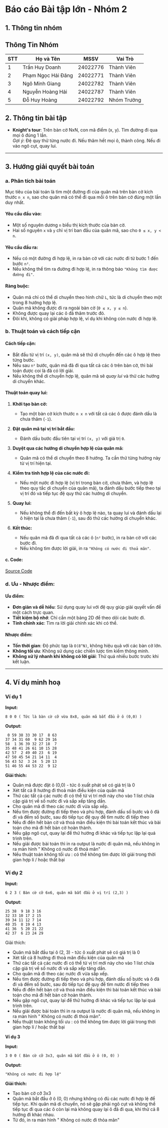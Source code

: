 # Báo cáo Bài tập lớn - Nhóm 2

## 1. Thông tin nhóm

## Thông Tin Nhóm

| STT | Họ và Tên      | MSSV     | Vai Trò         |
|-----|---------------|----------|----------------|
| 1   | Trần Huy Doanh| 24022776 | Thành Viên    | 
| 2   | Phạm Ngọc Hải Đăng | 24022771 | Thành Viên | 
| 3   | Ngô Minh Giang| 24022782 | Thành Viên     | 
| 4   | Nguyễn Hoàng Hải| 24022787 | Thành Viên  | 
| 5   | Đỗ Huy Hoàng  | 24022792 | Nhóm Trưởng      | 

## 2. Thông tin bài tập

- **Knight's tour**: Trên bàn cờ NxN, con mã điểm (x, y). Tìm đường đi qua mọi ô đúng 1 lần.  
  *Gợi ý*: Đệ quy thử từng nước đi. Nếu thăm hết mọi ô, thành công. Nếu đi vào ngõ cụt, quay lui.

---

## 3. Hướng giải quyết bài toán

### a. Phân tích bài toán

Mục tiêu của bài toán là tìm một đường đi của quân mã trên bàn cờ kích thước `n x n`, sao cho quân mã có thể đi qua mỗi ô trên bàn cờ đúng một lần duy nhất.

#### **Yêu cầu đầu vào:**
- Một số nguyên dương `n` biểu thị kích thước của bàn cờ.
- Hai số nguyên `x` và `y` chỉ vị trí ban đầu của quân mã, sao cho `0 ≤ x, y < n`.

#### **Yêu cầu đầu ra:**
- Nếu có một đường đi hợp lệ, in ra bàn cờ với các nước đi từ bước 1 đến bước `n²`.
- Nếu không thể tìm ra đường đi hợp lệ, in ra thông báo `"Không tìm được đường đi"`.

#### **Ràng buộc:**
- Quân mã chỉ có thể di chuyển theo hình chữ `L`, tức là di chuyển theo một trong 8 hướng hợp lệ.
- Quân mã không được đi ra ngoài bàn cờ (`0 ≤ x, y ≤ n`).
- Không được quay lại các ô đã thăm trước đó.
- Đôi khi, không có giải pháp hợp lệ, ví dụ khi không còn nước đi hợp lệ.

### b. Thuật toán và cách tiếp cận

#### **Cách tiếp cận:**
- Bắt đầu từ vị trí `(x, y)`, quân mã sẽ thử di chuyển đến các ô hợp lệ theo từng bước.
- Nếu sau `n²` bước, quân mã đã đi qua tất cả các ô trên bàn cờ, thì bài toán được coi là đã có lời giải.
- Nếu không thể di chuyển hợp lệ, quân mã sẽ *quay lui* và thử các hướng di chuyển khác.

#### **Thuật toán quay lui:**
1. **Khởi tạo bàn cờ:**
   - Tạo một bàn cờ kích thước `n x n` với tất cả các ô được đánh dấu là chưa thăm (`-1`).

2. **Đặt quân mã tại vị trí bắt đầu:**
   - Đánh dấu bước đầu tiên tại vị trí `(x, y)` với giá trị `0`.

3. **Duyệt qua các hướng di chuyển hợp lệ của quân mã:**
   - Quân mã có thể di chuyển theo 8 hướng. Ta cần thử từng hướng này từ vị trí hiện tại.

4. **Kiểm tra tính hợp lệ của các nước đi:**
   - Nếu một nước đi hợp lệ (vị trí trong bàn cờ, chưa thăm, và hợp lệ theo quy tắc di chuyển của quân mã), ta đánh dấu bước tiếp theo tại vị trí đó và tiếp tục đệ quy thử các hướng di chuyển.

5. **Quay lui:**
   - Nếu không thể đi đến bất kỳ ô hợp lệ nào, ta quay lui và đánh dấu lại ô hiện tại là chưa thăm (`-1`), sau đó thử các hướng di chuyển khác.

6. **Kết thúc:**
   - Nếu quân mã đã đi qua tất cả các ô (`n²` bước), in ra bàn cờ với các bước đi.
   - Nếu không tìm được lời giải, in ra `"Không có nước đi thoả mãn"`.

#### c. Code:

[Source Code](./main.cpp)


### d. Ưu - Nhược điểm:

#### **Ưu điểm:**
- **Đơn giản và dễ hiểu**: Sử dụng quay lui với đệ quy giúp giải quyết vấn đề một cách trực quan.
- **Tiết kiệm bộ nhớ**: Chỉ cần một bảng 2D để theo dõi các bước đi.
- **Tính chính xác**: Tìm ra lời giải chính xác khi có thể.

#### **Nhược điểm:**
- **Tốn thời gian**: Độ phức tạp là `O(8^N)`, không hiệu quả với các bàn cờ lớn.
- **Không tối ưu**: Không sử dụng các chiến lược tìm kiếm thông minh.
- **Không xử lý nhanh khi không có lời giải**: Thử quá nhiều bước trước khi kết luận.

---

## 4. Ví dụ minh hoạ

### **Ví dụ 1**

**Input:**
```
8 0 0 ( Tức là bàn cờ cỡ vừa 8x8, quân mã bắt đầu ở ô (0,0) )
```

**Output:**
```
 0 59 38 33 30 17  8 63
37 34 31 60  9 62 29 16
58  1 36 39 32 27 18  7
35 48 41 26 61 10 15 28
42 57  2 49 40 23  6 19
47 50 45 54 21 14 11  4
56 43 52  3 24  5 20 13
51 46 55 44 53 22  9 12

```

**Giải thích:**
-	Quân mã được đặt ô (0,0)  -  tức ô xuất phát sẽ có giá trị là 0
-	Xét tất cả 8 hướng đi thoả mãn điều kiện của quân mã
-	Thử các tất cả các nước đi có thể từ vị trí mới này cho vào 1 list chứa cặp giá trị về số nước đi và sắp xếp tăng dần.
-	Cho quân mã đi theo các nước đi vừa sắp xếp.
-	Nếu tìm được đường đi tiếp theo và phù hợp, đánh dấu số bước và ô đã đi và đếm số bước, sau đó tiếp tục đệ quy để tìm nước đi tiếp theo
-	Nếu đi đến hết bàn cờ và thoả mãn điều kiện thì bài toán kết thúc và bài toán cho mã đi hết bàn cờ hoàn thành.
-	Nếu gặp ngõ cụt, quay lại để thử hướng đi khác và tiếp tục lặp lại quá trình trên.
-	Nếu giải được bài toán thì in ra output là nước đi quân mã, nếu không in ra màn hình " Không có nước đi thoả mãn"
-	Nếu thuật toán không tối ưu : có thể không tìm được lời giải trong thời gian hợp lí / hoặc thất bại

### **Ví dụ 2**

**Input:**
```
6 2 3 ( Bàn cờ cỡ 6x6, quân mã bắt đầu ở vị trí (2,3) ) 
```

**Output:**
```
25 38  9 18 3 16
32 33 10 17 2 15
39 34 11 12 7 14
40 35  8 19 4 13
41 36  5 20 21 22
42 37  6 23 24 29

```
Giải thích:
-	Quân mã bắt đầu tại ô (2, 3) - tức ô xuất phát sẽ có giá trị là 0
-	Xét tất cả 8 hướng đi thoả mãn điều kiện của quân mã
-	Thử các tất cả các nước đi có thể từ vị trí mới này cho vào 1 list chứa cặp giá trị về số nước đi và sắp xếp tăng dần.
-	Cho quân mã đi theo các nước đi vừa sắp xếp.
-	Nếu tìm được đường đi tiếp theo và phù hợp, đánh dấu số bước và ô đã đi và đếm số bước, sau đó tiếp tục đệ quy để tìm nước đi tiếp theo
-	Nếu đi đến hết bàn cờ và thoả mãn điều kiện thì bài toán kết thúc và bài toán cho mã đi hết bàn cờ hoàn thành.
-	Nếu gặp ngõ cụt, quay lại để thử hướng đi khác và tiếp tục lặp lại quá trình trên.
-	Nếu giải được bài toán thì in ra output là nước đi quân mã, nếu không in ra màn hình " Không có nước đi thoả mãn".
-	Nếu thuật toán không tối ưu : có thể không tìm được lời giải trong thời gian hợp lí / hoặc thất bại

**Ví dụ 3**

**Input:**
```
3 0 0 ( Bàn cờ cỡ 3x3, quân mã bắt đầu ở ô (0, 0) )
```

**Output:**
```
"Không có nước đi hợp lệ"
```

**Giải thích:**
-	Tạo bàn cờ cỡ 3x3
-	Quân mã bắt đầu ở ô (0, 0) nhưng không có đủ các nước đi hợp lệ để tiếp tục. Khi quân mã di chuyển, nó sẽ gặp phải ngõ cụt và không thể tiếp tục đi qua các ô còn lại mà không quay lại ô đã đi qua, khi thử cả 8 hướng đi khác nhau.
-	Từ đó, in ra màn hình " Không có nước đi thỏa mãn"

